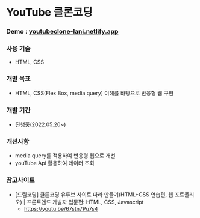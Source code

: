 # YouTube 클론코딩

### Demo : [youtubeclone-lani.netlify.app](https://youtubeclone-lani.netlify.app/)

### 사용 기술

- HTML, CSS

### 개발 목표

- HTML, CSS(Flex Box, media query) 이해를 바탕으로 반응형 웹 구현

### 개발 기간

- 진행중(2022.05.20~)

### 개선사항

- media query를 적용하여 반응형 웹으로 개선
- youTube Api 활용하여 데이터 조회

### 참고사이트

- [드림코딩] 클론코딩 유튜브 사이트 따라 만들기(HTML+CSS 연습편, 웹 포트폴리오) | 프론트엔드 개발자 입문편: HTML, CSS, Javascript
  - https://youtu.be/67stn7Pu7s4
